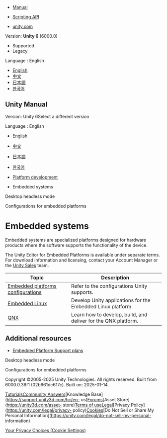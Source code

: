 [](https://docs.unity3d.com)

  * [Manual](../Manual/index.html)
  * [Scripting API](../ScriptReference/index.html)

  * [unity.com](https://unity.com/)

Version: **Unity 6** (6000.0)

  * Supported
  * Legacy

Language : English

  * [English](/Manual/embedded-systems.html)
  * [中文](/cn/current/Manual/embedded-systems.html)
  * [日本語](/ja/current/Manual/embedded-systems.html)
  * [한국어](/kr/current/Manual/embedded-systems.html)

[](https://docs.unity3d.com)

## Unity Manual

Version: Unity 6Select a different version

Language : English

  * [English](/Manual/embedded-systems.html)
  * [中文](/cn/current/Manual/embedded-systems.html)
  * [日本語](/ja/current/Manual/embedded-systems.html)
  * [한국어](/kr/current/Manual/embedded-systems.html)

  * [Platform development ](PlatformSpecific.html)
  * Embedded systems

[](desktop-headless-mode.html)

Desktop headless mode

[](embedded-platforms-configurations.html)

Configurations for embedded platforms

# Embedded systems

Embedded systems are specialized platforms designed for hardware products
where the software supports the functionality of the device.

The Unity Editor for Embedded Platforms is available under separate terms. For
download information and licensing, contact your Account Manager or the [Unity
Sales](https://create.unity.com/unity-for-industries) team.

**Topic** | **Description**  
---|---  
[Embedded platforms configurations](embedded-platforms-configurations.html) | Refer to the configurations Unity supports.  
[Embedded Linux](embedded-linux.html) | Develop Unity applications for the Embedded Linux platform.  
[QNX](qnx.html) | Learn how to develop, build, and deliver for the QNX platform.  
  
## Additional resources

  * [Embedded Platform Support plans](https://unity.com/products/compare-plans/embedded)

[](desktop-headless-mode.html)

Desktop headless mode

[](embedded-platforms-configurations.html)

Configurations for embedded platforms

Copyright ©2005-2025 Unity Technologies. All rights reserved. Built from
6000.0.36f1 (02b661dc617c). Built on: 2025-01-14.

[Tutorials](https://learn.unity.com/)[Community
Answers](https://answers.unity3d.com)[Knowledge
Base](https://support.unity3d.com/hc/en-
us)[Forums](https://forum.unity3d.com)[Asset Store](https://unity3d.com/asset-
store)[Terms of
use](https://docs.unity3d.com/Manual/TermsOfUse.html)[Legal](https://unity.com/legal)[Privacy
Policy](https://unity.com/legal/privacy-
policy)[Cookies](https://unity.com/legal/cookie-policy)[Do Not Sell or Share
My Personal Information](https://unity.com/legal/do-not-sell-my-personal-
information)

[Your Privacy Choices (Cookie Settings)](javascript:void\(0\);)

